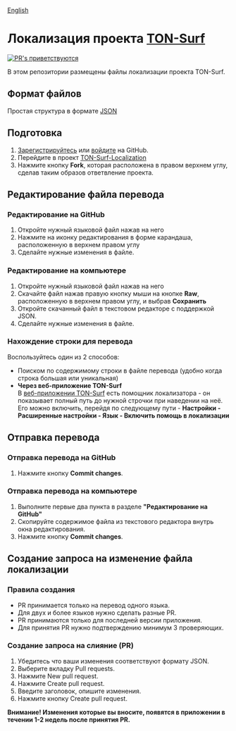 [English](./README.md)

# Локализация проекта [TON-Surf](https://ton.surf)
[![PR's приветствуются](https://img.shields.io/badge/PRs-welcome-brightgreen.svg?style=flat-square)](http://makeapullrequest.com)

В этом репозитории размещены файлы локализации проекта TON-Surf. 

## Формат файлов
Простая структура в формате [JSON](https://ru.wikipedia.org/wiki/JSON)

## Подготовка
1) [Зарегистрируйтесь](https://github.com/signup) или [войдите](https://github.com/login) на GitHub.
2) Перейдите в проект [TON-Surf-Localization](https://github.com/tonlabs/TON-Surf-Localization)
3) Нажмите кнопку **Fork**, которая расположена в правом верхнем углу, сделав таким образов ответвление проекта.

## Редактирование файла перевода

### Редактирование на GitHub
1) Откройте нужный языковой файл нажав на него
2) Нажмите на иконку редактирования в форме карандаша, расположенную в верхнем правом углу
3) Сделайте нужные изменения в файле.

### Редактирование на компьютере
1) Откройте нужный языковой файл нажав на него
2) Скачайте файл нажав правую кнопку мыши на кнопке **Raw**, расположенную в верхнем правом углу, и выбрав **Сохранить**
3) Откройте скачанный файл в текстовом редакторе с поддержкой JSON.
4) Сделайте нужные изменения в файле.

### Нахождение строки для перевода
Воспользуйтесь один из 2 способов:
* Поиском по содержимому строки в файле перевода (удобно когда строка большая или уникальная)
* **Через веб-приложение TON-Surf**  
  В [веб-приложении TON-Surf](https://web.ton.surf/) есть помощник локализатора - он показывает полный путь до нужной строчки при наведении на неё.
  Его можно включить, перейдя по следующему пути - **Настройки - Расширенные настройки - Язык - Включить помощь в локализации**

## Отправка перевода

### Отправка перевода на GitHub
1) Нажмите кнопку **Commit changes**.

### Отправка перевода на компьютере
1) Выполните первые два пункта в разделе **"Редактирование на GitHub"**
2) Скопируйте содержимое файла из текcтового редактора внутрь окна редактирования.
3) Нажмите кнопку **Commit changes**.

## Создание запроса на изменение файла локализации
### Правила создания 

* PR принимается только на перевод одного языка.
* Для двух и более языков нужно сделать разные PR.
* PR принимаются только для последней версии приложения.
* Для принятия PR нужно подтверждению минимум 3 проверяющих.

### Создание запроса на слияние (PR)
1) Убедитесь что ваши изменения соответствуют формату JSON.
2) Выберите вкладку Pull requests.
3) Нажмите New pull request.
4) Нажмите Create pull request. 
5) Введите заголовок, опишите изменения.
6) Нажмите кнопку Create pull request.


**Внимание! Изменения которые вы вносите, появятся в приложении в течении 1-2 недель после принятия PR.**
